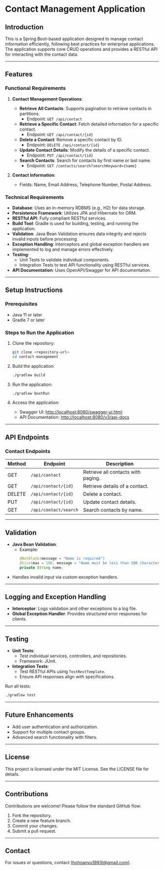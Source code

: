 # Contact Management Application

## Introduction
This is a Spring Boot-based application designed to manage contact information efficiently, following best practices for enterprise applications. The application supports core CRUD operations and provides a RESTful API for interacting with the contact data.

---

## Features
### Functional Requirements
1. **Contact Management Operations**:
    - **Retrieve All Contacts**: Supports pagination to retrieve contacts in partitions.
        - Endpoint: `GET /api/contact`
    - **Retrieve a Specific Contact**: Fetch detailed information for a specific contact.
        - Endpoint: `GET /api/contact/{id}`
    - **Delete a Contact**: Remove a specific contact by ID.
        - Endpoint: `DELETE /api/contact/{id}`
    - **Update Contact Details**: Modify the details of a specific contact.
        - Endpoint: `PUT /api/contact/{id}`
    - **Search Contacts**: Search for contacts by first name or last name.
        - Endpoint: `GET /contacts/search?searchKeyword={name}`

2. **Contact Information**:
    - Fields: Name, Email Address, Telephone Number, Postal Address.

### Technical Requirements
- **Database**: Uses an in-memory RDBMS (e.g., H2) for data storage.
- **Persistence Framework**: Utilizes JPA and Hibernate for ORM.
- **RESTful API**: Fully compliant RESTful services.
- **Build Tool**: Gradle is used for building, testing, and running the application.
- **Validation**: Java Bean Validation ensures data integrity and rejects invalid inputs before processing.
- **Exception Handling**: Interceptors and global exception handlers are implemented to log and manage errors effectively.
- **Testing**:
    - Unit Tests to validate individual components.
    - Integration Tests to test API functionality using RESTful services.
- **API Documentation**: Uses OpenAPI/Swagger for API documentation.

---

## Setup Instructions

### Prerequisites
- Java 11 or later
- Gradle 7 or later

### Steps to Run the Application
1. Clone the repository:
   ```bash
   git clone <repository-url>
   cd contact-management
   ```

2. Build the application:
   ```bash
   ./gradlew build
   ```

3. Run the application:
   ```bash
   ./gradlew bootRun
   ```

4. Access the application:
   - Swagger UI: [http://localhost:8080/swagger-ui.html](http://localhost:8080/swagger-ui.html)
   - API Documentation: [http://localhost:8080/v3/api-docs](http://localhost:8080/v3/api-docs)

---

## API Endpoints

### Contact Endpoints
| Method | Endpoint             | Description                        |
|--------|----------------------|------------------------------------|
| GET    | `/api/contact`          | Retrieve all contacts with paging. |
| GET    | `/api/contact/{id}`     | Retrieve details of a contact.     |
| DELETE | `/api/contact/{id}`     | Delete a contact.                  |
| PUT    | `/api/contact/{id}`     | Update contact details.            |
| GET    | `/api/contact/search`   | Search contacts by name.           |

---

## Validation
- **Java Bean Validation**:
    - Example:
      ```java
      @NotBlank(message = "Name is required")
      @Size(max = 100, message = "Name must be less than 100 characters")
      private String name;
      ```
- Handles invalid input via custom exception handlers.

---

## Logging and Exception Handling
- **Interceptor**: Logs validation and other exceptions to a log file.
- **Global Exception Handler**: Provides structured error responses for clients.

---

## Testing
- **Unit Tests**:
    - Test individual services, controllers, and repositories.
    - Framework: JUnit.
- **Integration Tests**:
    - Test RESTful APIs using `TestRestTemplate`.
    - Ensure API responses align with specifications.

Run all tests:
```bash
./gradlew test
```

---

## Future Enhancements
- Add user authentication and authorization.
- Support for multiple contact groups.
- Advanced search functionality with filters.

---

## License
This project is licensed under the MIT License. See the LICENSE file for details.

---

## Contributions
Contributions are welcome! Please follow the standard GitHub flow:
1. Fork the repository.
2. Create a new feature branch.
3. Commit your changes.
4. Submit a pull request.

---

## Contact
For issues or questions, contact [hohoanvu1993l@gmail.com].

